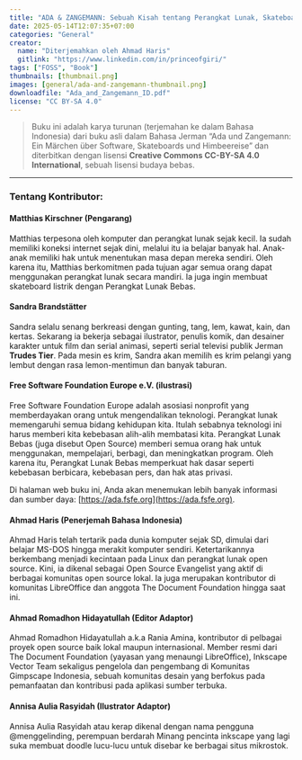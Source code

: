 ```yaml
---
title: "ADA & ZANGEMANN: Sebuah Kisah tentang Perangkat Lunak, Skateboard, dan Es Krim Raspberry"
date: 2025-05-14T12:07:35+07:00
categories: "General"
creator: 
  name: "Diterjemahkan oleh Ahmad Haris"
  gitlink: "https://www.linkedin.com/in/princeofgiri/"
tags: ["FOSS", "Book"]
thumbnails: [thumbnail.png]
images: [general/ada-and-zangemann-thumbnail.png]
downloadfile: "Ada_and_Zangemann_ID.pdf"
license: "CC BY-SA 4.0"
---
```


> Buku ini adalah karya turunan (terjemahan ke dalam Bahasa Indonesia) dari buku asli dalam Bahasa Jerman “Ada und Zangemann: Ein Märchen über Software, Skateboards und Himbeereise” dan diterbitkan dengan lisensi __Creative Commons CC-BY-SA 4.0 International__, sebuah lisensi budaya bebas.  
<!--more-->
****

### Tentang Kontributor:

#### Matthias Kirschner (Pengarang)
Matthias terpesona oleh komputer dan perangkat lunak sejak kecil. Ia sudah memiliki koneksi internet sejak dini, melalui itu ia belajar banyak hal. Anak-anak memiliki hak untuk menentukan masa depan mereka sendiri. Oleh karena itu, Matthias berkomitmen pada tujuan agar semua orang dapat menggunakan perangkat lunak secara mandiri. Ia juga ingin membuat skateboard listrik dengan Perangkat Lunak Bebas.

#### Sandra Brandstätter
Sandra selalu senang berkreasi dengan gunting, tang, lem, kawat, kain, dan kertas. Sekarang ia bekerja sebagai ilustrator, penulis komik, dan desainer karakter untuk film dan serial animasi, seperti serial televisi publik Jerman __Trudes Tier__. Pada mesin es krim, Sandra akan memilih es krim pelangi yang lembut dengan rasa lemon-mentimun dan banyak taburan.


#### Free Software Foundation Europe e.V. (ilustrasi) 
Free Software Foundation Europe adalah asosiasi nonprofit yang memberdayakan orang untuk mengendalikan teknologi.
Perangkat lunak memengaruhi semua bidang kehidupan kita. Itulah sebabnya teknologi ini harus memberi kita kebebasan alih-alih membatasi kita. Perangkat Lunak Bebas (juga disebut Open Source) memberi semua orang hak untuk menggunakan, mempelajari, berbagi, dan meningkatkan program. Oleh karena itu, Perangkat Lunak Bebas memperkuat hak dasar seperti kebebasan berbicara, kebebasan pers, dan hak atas privasi.

Di halaman web buku ini, Anda akan menemukan lebih banyak informasi dan sumber daya:
[https://ada.fsfe.org](https://ada.fsfe.org). 


#### Ahmad Haris (Penerjemah Bahasa Indonesia) 
Ahmad Haris telah tertarik pada dunia komputer sejak SD, dimulai dari belajar MS-DOS hingga merakit komputer sendiri. Ketertarikannya berkembang menjadi kecintaan pada Linux dan perangkat lunak open source. Kini, ia dikenal sebagai Open Source Evangelist yang aktif di berbagai komunitas open source lokal. Ia juga merupakan kontributor di komunitas LibreOffice dan anggota The Document Foundation hingga saat ini.

#### Ahmad Romadhon Hidayatullah (Editor Adaptor) 
Ahmad Romadhon Hidayatullah a.k.a Rania Amina, kontributor di pelbagai proyek open
source baik lokal maupun internasional. Member resmi dari The Document Foundation
(yayasan yang menaungi LibreOffice), Inkscape Vector Team sekaligus pengelola dan
pengembang di Komunitas Gimpscape Indonesia, sebuah komunitas desain yang
berfokus pada pemanfaatan dan kontribusi pada aplikasi sumber terbuka.

#### Annisa Aulia Rasyidah (Ilustrator Adaptor)
Annisa Aulia Rasyidah atau kerap dikenal dengan nama pengguna @menggelinding, perempuan berdarah Minang pencinta inkscape yang lagi suka membuat doodle lucu-lucu untuk disebar ke berbagai situs mikrostok.